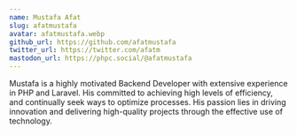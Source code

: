```yaml
---
name: Mustafa Afat
slug: afatmustafa
avatar: afatmustafa.webp
github_url: https://github.com/afatmustafa
twitter_url: https://twitter.com/afatm
mastodon_url: https://phpc.social/@afatmustafa
---
```


Mustafa is a highly motivated Backend Developer with extensive experience in PHP and Laravel. His committed to achieving high levels of efficiency, and continually seek ways to optimize processes. His passion lies in driving innovation and delivering high-quality projects through the effective use of technology.
